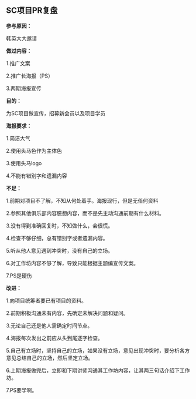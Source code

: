 ## SC项目PR复盘



**参与原因：**

韩英大大邀请

**做过内容：**

1.推广文案

2.推广长海报（PS）

3.两期海报宣传

**目的：**

为SC项目做宣传，招募新会员以及项目学员

**海报要求：**

1.简洁大气

2.使用头马色作为主体色

3.使用头马logo

4.不能有错别字和遗漏内容

**不足：**

1.前期对项目不了解，不知从何处着手。海报现行，但是无任何资料

2.参照其他俱乐部内容臆想内容，而不是先主动沟通前期有什么材料。

3.没有得到准确回复时，不知做什么，会很慌。

4.检查不够仔细，总有错别字或者遗漏内容。

5.听从他人意见遇到冲突时，没有自己的立场。

6.对工作坊内容不够了解，导致只能根据主题编宣传文案。

7.PS是硬伤

**改进：**

1.向项目统筹者要已有项目的资料。

2.前期积极沟通未有内容，先确定未解决问题和疑问。

3.无论自己还是他人需确定时间节点。

4.海报每次发出之前应从头到尾逐字检查。

5.自己有立场时，坚持自己的立场，如果没有立场，意见出现冲突时，要分析各方意见总结自己的立场，然后坚定立场。

6.上期海报做完后，立即和下期讲师沟通其工作坊内容，让其两三句话介绍下工作坊。

7.PS要学啊。